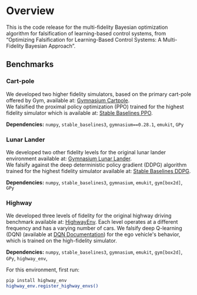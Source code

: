 # Overview

This is the code release for the multi-fidelity Bayesian optimization algorithm for falsification of learning-based control systems, from “Optimizing Falsification for Learning-Based Control Systems: A Multi-Fidelity Bayesian Approach”.

## Benchmarks

### Cart-pole
We developed two higher fidelity simulators, based on the primary cart-pole offered by Gym, available at: [Gymnasium Cartpole](https://github.com/Farama-Foundation/Gymnasium/blob/main/gymnasium/envs/classic_control/cartpole.py).  
We falsified the proximal policy optimization (PPO) trained for the highest fidelity simulator which is available at: [Stable Baselines PPO](https://github.com/DLR-RM/stable-baselines3/blob/master/docs/modules/ppo.rst).

**Dependencies:** `numpy`, `stable_baselines3`, `gymnasium==0.28.1`, `emukit`, `GPy`

### Lunar Lander

We developed two other fidelity levels for the original lunar lander environment available at: [Gymnasium Lunar Lander](https://github.com/Farama-Foundation/Gymnasium/blob/main/gymnasium/envs/box2d/lunar_lander.py).  
We falsify against the deep deterministic policy gradient (DDPG) algorithm trained for the highest fidelity simulator available at: [Stable Baselines DDPG](https://github.com/Stable-Baselines-Team/stable-baselines/blob/master/docs/modules/ddpg.rst).

**Dependencies:** `numpy`, `stable_baselines3`, `gymnasium`, `emukit`, `gym[box2d]`, `GPy`


### Highway

We developed three levels of fidelity for the original highway driving benchmark available at: [HighwayEnv](https://github.com/Farama-Foundation/HighwayEnv). Each level operates at a different frequency and has a varying number of cars. We falsify deep Q-learning (DQN) (available at [DQN Documentation](https://github.com/DLR-RM/stable-baselines3/blob/master/docs/modules/dqn.rst)) for the ego vehicle's behavior, which is trained on the high-fidelity simulator.

**Dependencies:** `numpy`, `stable_baselines3`, `gymnasium`, `emukit`, `gym[box2d]`, `GPy`, `highway_env`,


For this environment, first run:
```bash
pip install highway_env
highway_env.register_highway_envs()
